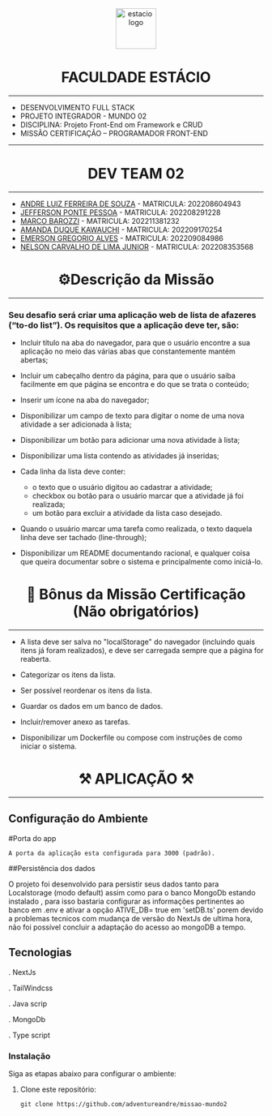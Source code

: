 <!-- PROJECT LOGO -->
<div align="center">
   <a href="https://github.com/othneildrew/Best-README-Template">
      <img src="https://github.com/Dev-Team-04/Sistema-de-Gerenciamento-de-Ferramentas/blob/versao_final/estacio_sem_nome.ico" alt="estacio logo" width="80"                  height="80">
   </a>
    <h1 align="center">FACULDADE ESTÁCIO</h1>
     <hr>
</div> 

* DESENVOLVIMENTO FULL STACK
* PROJETO INTEGRADOR - MUNDO 02
* DISCIPLINA: Projeto Front-End om Framework e CRUD
* MISSÃO CERTIFICAÇÃO – PROGRAMADOR FRONT-END

<hr>

 <h1 align="center"> DEV TEAM 02 </h1>
 <hr>

* [ANDRE LUIZ FERREIRA DE SOUZA](https://github.com/adventureandre) - MATRICULA: 202208604943
* [JEFFERSON PONTE PESSOA](https://github.com/jeffersonkako) - MATRICULA: 202208291228
* [MARCO BAROZZI](https://github.com/msbzz) - MATRICULA: 202211381232
* [AMANDA DUQUE KAWAUCHI](https://github.com/madukisp) - MATRICULA: 202209170254
* [EMERSON GREGORIO ALVES](https://github.com/Gregdev22) - MATRICULA: 202209084986
* [NELSON CARVALHO DE LIMA JUNIOR](https://github.com/MamboDark) - MATRICULA: 202208353568

 <h1 align="center"> ⚙️Descrição da Missão  </h1>
 <hr>


<h3>Seu desafio será criar uma aplicação web de lista de afazeres (“to-do list”). Os requisitos que a aplicação deve ter, são: </h3>

* Incluir título na aba do navegador, para que o usuário encontre a sua aplicação no meio das várias abas que constantemente mantém abertas; 

* Incluir um cabeçalho dentro da página, para que o usuário saiba facilmente em que página se encontra e do que se trata o conteúdo; 

* Inserir um ícone na aba do navegador; 

* Disponibilizar um campo de texto para digitar o nome de uma nova atividade a ser adicionada à lista; 

* Disponibilizar um botão para adicionar uma nova atividade à lista; 

* Disponibilizar uma lista contendo as atividades já inseridas; 

* Cada linha da lista deve conter:  

    - o texto que o usuário digitou ao cadastrar a atividade; 
    - checkbox ou botão para o usuário marcar que a atividade já foi realizada;  
    - um botão para excluir a atividade da lista caso desejado. 

* Quando o usuário marcar uma tarefa como realizada, o texto daquela linha deve ser tachado (line-through); 
* Disponibilizar um README documentando racional, e qualquer coisa que queira documentar sobre o sistema e principalmente como iniciá-lo. 

 <h1 align="center"> 🌟 Bônus da Missão Certificação (Não obrigatórios)  </h1>
 <hr>

* A lista deve ser salva no "localStorage" do navegador (incluindo quais itens já foram realizados), e deve ser carregada sempre que a página for reaberta. 

* Categorizar os itens da lista. 

* Ser possível reordenar os itens da lista. 

* Guardar os dados em um banco de dados. 

* Incluir/remover anexo as tarefas. 

* Disponibilizar um Dockerfile ou compose com instruções de como iniciar o sistema. 

 <h1 align="center"> ⚒ APLICAÇÃO ⚒ </h1>
 <hr>

## Configuração do Ambiente
   
   #Porta do app
   
    A porta da aplicação esta configurada para 3000 (padrão).

##Persistência dos dados

   O projeto foi desenvolvido para persistir seus dados tanto para Localstorage (modo default) assim como para o banco MongoDb estando instalado , para isso bastaria configurar as informações pertinentes ao banco em .env  e ativar a opção ATIVE_DB= true em 'setDB.ts'
porem devido a problemas tecnicos com mudança de versão do NextJs de ultima hora, não foi possível concluir a adaptação do acesso ao mongoDB a tempo.     
  
## Tecnologias

. NextJs

. TailWindcss

. Java scrip

. MongoDb

. Type script

### Instalação
Siga as etapas abaixo para configurar o ambiente:

1. Clone este repositório:
   ```shell
   git clone https://github.com/adventureandre/missao-mundo2
